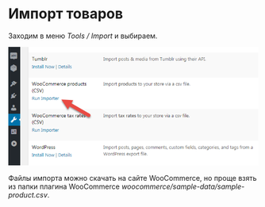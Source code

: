 # Импорт товаров

Заходим в меню *Tools / Import* и выбираем.

![import-products.png](img/import-products.png)

Файлы импорта можно скачать на сайте WooCommerce, но проще взять из папки плагина WooCommerce *woocommerce/sample-data/sample-product.csv*.